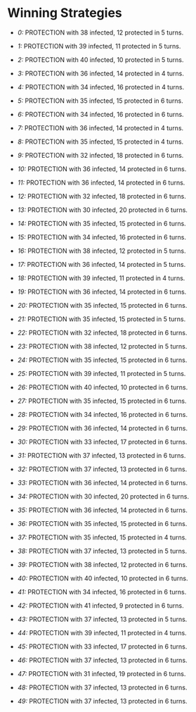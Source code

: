 # Winning Strategies

* _0:_ PROTECTION with 38 infected, 12 protected in 5 turns.


* _1:_ PROTECTION with 39 infected, 11 protected in 5 turns.


* _2:_ PROTECTION with 40 infected, 10 protected in 5 turns.


* _3:_ PROTECTION with 36 infected, 14 protected in 4 turns.


* _4:_ PROTECTION with 34 infected, 16 protected in 4 turns.


* _5:_ PROTECTION with 35 infected, 15 protected in 6 turns.


* _6:_ PROTECTION with 34 infected, 16 protected in 6 turns.


* _7:_ PROTECTION with 36 infected, 14 protected in 4 turns.


* _8:_ PROTECTION with 35 infected, 15 protected in 4 turns.


* _9:_ PROTECTION with 32 infected, 18 protected in 6 turns.


* _10:_ PROTECTION with 36 infected, 14 protected in 6 turns.


* _11:_ PROTECTION with 36 infected, 14 protected in 6 turns.


* _12:_ PROTECTION with 32 infected, 18 protected in 6 turns.


* _13:_ PROTECTION with 30 infected, 20 protected in 6 turns.


* _14:_ PROTECTION with 35 infected, 15 protected in 6 turns.


* _15:_ PROTECTION with 34 infected, 16 protected in 6 turns.


* _16:_ PROTECTION with 38 infected, 12 protected in 5 turns.


* _17:_ PROTECTION with 36 infected, 14 protected in 5 turns.


* _18:_ PROTECTION with 39 infected, 11 protected in 4 turns.


* _19:_ PROTECTION with 36 infected, 14 protected in 6 turns.


* _20:_ PROTECTION with 35 infected, 15 protected in 6 turns.


* _21:_ PROTECTION with 35 infected, 15 protected in 5 turns.


* _22:_ PROTECTION with 32 infected, 18 protected in 6 turns.


* _23:_ PROTECTION with 38 infected, 12 protected in 5 turns.


* _24:_ PROTECTION with 35 infected, 15 protected in 6 turns.


* _25:_ PROTECTION with 39 infected, 11 protected in 5 turns.


* _26:_ PROTECTION with 40 infected, 10 protected in 6 turns.


* _27:_ PROTECTION with 35 infected, 15 protected in 6 turns.


* _28:_ PROTECTION with 34 infected, 16 protected in 6 turns.


* _29:_ PROTECTION with 36 infected, 14 protected in 6 turns.


* _30:_ PROTECTION with 33 infected, 17 protected in 6 turns.


* _31:_ PROTECTION with 37 infected, 13 protected in 6 turns.


* _32:_ PROTECTION with 37 infected, 13 protected in 6 turns.


* _33:_ PROTECTION with 36 infected, 14 protected in 6 turns.


* _34:_ PROTECTION with 30 infected, 20 protected in 6 turns.


* _35:_ PROTECTION with 36 infected, 14 protected in 6 turns.


* _36:_ PROTECTION with 35 infected, 15 protected in 6 turns.


* _37:_ PROTECTION with 35 infected, 15 protected in 4 turns.


* _38:_ PROTECTION with 37 infected, 13 protected in 5 turns.


* _39:_ PROTECTION with 38 infected, 12 protected in 6 turns.


* _40:_ PROTECTION with 40 infected, 10 protected in 6 turns.


* _41:_ PROTECTION with 34 infected, 16 protected in 6 turns.


* _42:_ PROTECTION with 41 infected, 9 protected in 6 turns.


* _43:_ PROTECTION with 37 infected, 13 protected in 5 turns.


* _44:_ PROTECTION with 39 infected, 11 protected in 4 turns.


* _45:_ PROTECTION with 33 infected, 17 protected in 6 turns.


* _46:_ PROTECTION with 37 infected, 13 protected in 6 turns.


* _47:_ PROTECTION with 31 infected, 19 protected in 6 turns.


* _48:_ PROTECTION with 37 infected, 13 protected in 6 turns.


* _49:_ PROTECTION with 37 infected, 13 protected in 6 turns.


